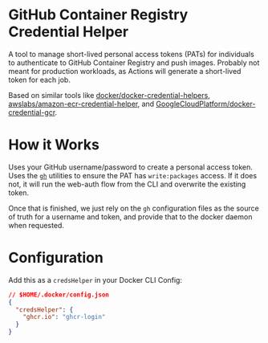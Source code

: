 # GitHub Container Registry Credential Helper

A tool to manage short-lived personal access tokens (PATs) for individuals
to authenticate to GitHub Container Registry and push images. Probably
not meant for production workloads, as Actions will generate a short-lived
token for each job.

Based on similar tools like
[docker/docker-credential-helpers](https://github.com/docker/docker-credential-helpers),
[awslabs/amazon-ecr-credential-helper](https://github.com/awslabs/amazon-ecr-credential-helper), and
[GoogleCloudPlatform/docker-credential-gcr](https://github.com/GoogleCloudPlatform/docker-credential-gcr).

# How it Works

Uses your GitHub username/password to create a personal access token. Uses the [`gh`](https://github.com/cli/cli)
utilities to ensure the PAT has `write:packages` access. If it does not, it will
run the web-auth flow from the CLI and overwrite the existing token.

Once that is finished, we just rely on the `gh` configuration files as the source
of truth for a username and token, and provide that to the docker daemon
when requested.

# Configuration

Add this as a `credsHelper` in your Docker CLI Config:

```json
// $HOME/.docker/config.json
{
  "credsHelper": {
    "ghcr.io": "ghcr-login"
  }
}
```
